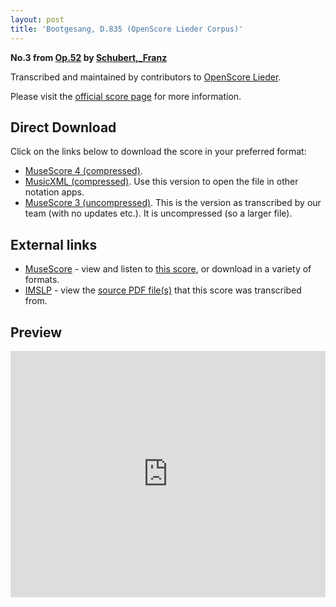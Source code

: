 ```yaml
---
layout: post
title: 'Bootgesang, D.835 (OpenScore Lieder Corpus)'
---
```


__No.3 from [Op.52](https://fourscoreandmore.org/OpenScore/Schubert%2C_Franz/Op.52/) by [Schubert,_Franz](https://fourscoreandmore.org/OpenScore/Schubert%2C_Franz)__

Transcribed and maintained by contributors to [OpenScore Lieder].

Please visit the [official score page] for more information.

[official score page]: https://musescore.com/openscore-lieder-corpus/scores/6181050
[OpenScore Lieder]: https://musescore.com/openscore-lieder-corpus

## Direct Download

Click on the links below to download the score in your preferred format:
- [MuseScore 4 (compressed)](https://fourscoreandmore.org/OpenScore/Schubert%2C_Franz/Op.52/3_Bootgesang%2C_D.835.mscz).
- [MusicXML (compressed)](https://fourscoreandmore.org/OpenScore/Schubert%2C_Franz/Op.52/3_Bootgesang%2C_D.835.mxl). Use this version to open the file in other notation apps.
- [MuseScore 3 (uncompressed)](https://raw.githubusercontent.com/OpenScore/Lieder/refs/heads/main/scores/Schubert%2C_Franz/Op.52/3_Bootgesang%2C_D.835/lc6181050.mscx). This is the version as transcribed by our team (with no updates etc.). It is uncompressed (so a larger file).

## External links

- [MuseScore] - view and listen to [this score][MuseScore], or download in a variety of formats.
- [IMSLP] - view the [source PDF file(s)][IMSLP] that this score was transcribed from.

[MuseScore]: https://musescore.com/score/6181050
[IMSLP]: https://imslp.org/wiki/Special:ReverseLookup/16625

## Preview

<iframe width="100%" height="394" src="https://musescore.com/openscore-lieder-corpus/scores/6181050/embed" frameborder="0" allowfullscreen allow="autoplay; fullscreen"></iframe>
